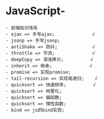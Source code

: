 # JavaScript-
    - 前端知识体系
    - ajax => 手写ajax;              √
    - jsonp => 手写jsonp;
    - antiShake => 防抖;             √
    - throttle => 节流;              √
    - deepCopy => 深浅拷贝;          √
    - inherit => 继承;              √
    - promise => 实现promise;
    - tail-recursion => 实现尾递归;    √
    - quicksort => 快速排序;          √
    - quicksort => 柯里化;
    - quicksort => 偏函数;
    - quicksort => 惰性函数;
    - bind => js的bind实现;